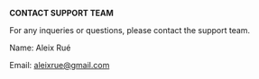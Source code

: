 **CONTACT SUPPORT TEAM**

For any inqueries or questions, please contact the support team.

Name: Aleix Rué

Email: aleixrue@gmail.com
